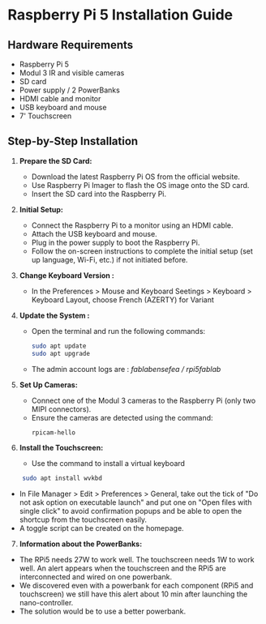 # Raspberry Pi 5 Installation Guide

## Hardware Requirements

- Raspberry Pi 5
- Modul 3 IR and visible cameras
- SD card
- Power supply / 2 PowerBanks
- HDMI cable and monitor
- USB keyboard and mouse
- 7' Touchscreen

## Step-by-Step Installation

1. **Prepare the SD Card:**
   - Download the latest Raspberry Pi OS from the official website.
   - Use Raspberry Pi Imager to flash the OS image onto the SD card.
   - Insert the SD card into the Raspberry Pi.

2. **Initial Setup:**
   - Connect the Raspberry Pi to a monitor using an HDMI cable.
   - Attach the USB keyboard and mouse.
   - Plug in the power supply to boot the Raspberry Pi.
   - Follow the on-screen instructions to complete the initial setup (set up language, Wi-Fi, etc.) if not initiated before.

3. **Change Keyboard Version :**
   -   In the Preferences > Mouse and Keyboard Seetings > Keyboard > Keyboard Layout,  choose French (AZERTY) for Variant
   
4. **Update the System :**
   - Open the terminal and run the following commands:
     ```sh
     sudo apt update
     sudo apt upgrade
     ```
   -  The admin account logs are : _fablabensefea / rpi5fablab_ 

5. **Set Up Cameras:**
   - Connect one of the Modul 3 cameras to the Raspberry Pi (only two MIPI connectors).
   - Ensure the cameras are detected using the command:
     ```sh
     rpicam-hello
     ```

6. **Install the Touchscreen:**
   - Use the command to install a virtual keyboard
```bash
	sudo apt install wvkbd
```
   - In File Manager > Edit > Preferences > General, take out the tick of "Do not ask option on executable launch" and put one on "Open files with single click" to avoid confirmation popups and be able to open the shortcup from the touchscreen easily.
   - A toggle script can be created on the homepage.
   
 7. **Information about the PowerBanks:**
   - The RPi5 needs 27W to work well. The touchscreen needs 1W to work well. An alert appears when the touchscreen and the RPi5 are interconnected and wired on one powerbank. 
   - We discovered even with a powerbank for each component (RPi5 and touchscreen) we still have this alert about 10 min after launching the nano-controller.
   - The solution would be to use a better powerbank.
